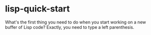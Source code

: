 lisp-quick-start
================

What's the first thing you need to do when you start working on a new buffer of Lisp code? Exactly, you need to type a left parenthesis.

